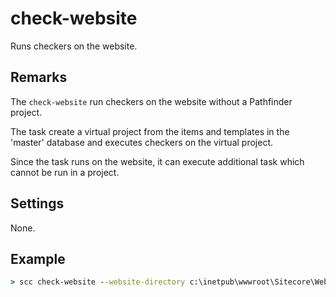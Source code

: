 check-website
=============
Runs checkers on the website.

Remarks
-------
The `check-website` run checkers on the website without a Pathfinder project. 

The task create a virtual project from the items and templates in the 'master' database and executes
checkers on the virtual project. 

Since the task runs on the website, it can execute additional task which cannot be run in a project.

Settings
--------
None.

Example
-------
```cmd
> scc check-website --website-directory c:\inetpub\wwwroot\Sitecore\Website

```

